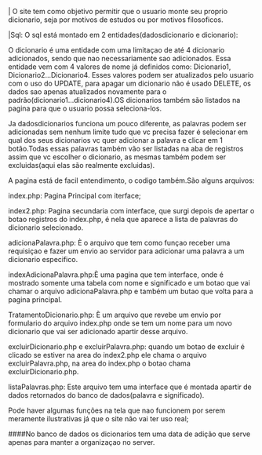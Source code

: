 | O site tem como objetivo permitir que o usuario monte seu proprio dicionario, seja por motivos de estudos ou por motivos filosoficos.



|Sql:
O sql está montado em 2 entidades(dadosdicionario e dicionario):

O dicionario é uma entidade com uma limitaçao de até 4 dicionario adicionados, sendo que nao necessariamente sao adicionados. Essa entidade vem com 4 valores de nome já definidos como: Dicionario1, Dicionario2...Dicionario4. Esses valores podem ser atualizados pelo usuario com o uso do UPDATE, para apagar um dicionario não é usado DELETE, os dados sao apenas atualizados novamente para o padrão(dicionario1...dicionario4).OS dicionarios também são listados na pagina para que o usuario possa seleciona-los.



Ja dadosdicionarios funciona um pouco diferente, as palavras podem ser adicionadas sem nenhum limite tudo que vc precisa fazer é selecionar em qual dos seus dicionarios vc quer adicionar a palavra e clicar em 1 botão.Todas essas palavras também vão ser listadas na aba de registros assim que vc escolher o dicionario, as mesmas também podem ser excluidas(aqui elas são realmente excluidas).



A pagina está de facil entendimento, o codigo também.São alguns arquivos:

index.php: Pagina Principal com iterface;

index2.php: Pagina secundaria com interface, que surgi depois de apertar o botao registros do index.php, é nela que aparece a lista de palavras do dicionario selecionado.

adicionaPalavra.php: È o arquivo que tem como funçao receber uma requisiçao e fazer um envio ao servidor para adicionar uma palavra a um dicionario especifico.

indexAdicionaPalavra.php:È uma pagina que tem interface, onde é mostrado somente uma tabela com nome e significado e um botao que vai chamar o arquivo adicionaPalavra.php e também um butao que volta para a pagina principal.

TratamentoDicionario.php: È um arquivo que revebe um envio por formulario do arquivo index.php onde se tem um nome para um novo dicionario que vai ser adicionado apartir desse arquivo.

excluirDicionario.php e excluirPalavra.php: quando um botao de excluir é clicado se estiver na area do index2.php ele chama o arquivo excluirPalavra.php, na area do index.php o botao chama excluirDicionario.php.

listaPalavras.php: Este arquivo tem uma interface que é montada apartir de dados retornados do banco de dados(palavra e significado).

Pode haver algumas funções na tela que nao funcionem por serem meramente ilustrativas já que o site não vai ter uso real;

####No banco de dados os dicionarios tem uma data de adição que serve apenas para manter a organizaçao no server.